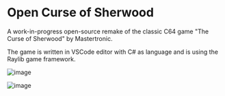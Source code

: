 # Open Curse of Sherwood

A work-in-progress open-source remake of the classic C64 game "The Curse of Sherwood" by Mastertronic.

The game is written in VSCode editor with C# as language and is using the Raylib game framework.

![image](https://user-images.githubusercontent.com/72857208/230709906-9fa6d454-cf89-440f-8cb2-6bc55ca59976.png)

![image](https://user-images.githubusercontent.com/72857208/230709966-96e0b027-b159-4ca4-934e-17e44ff6f43e.png)
